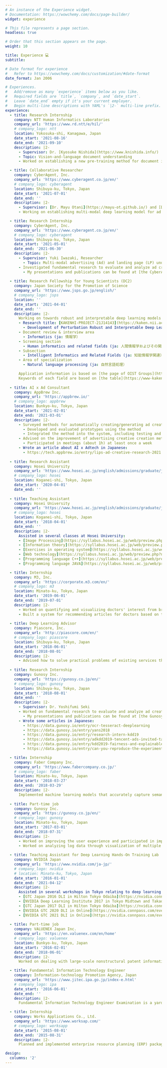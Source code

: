 ```yaml
---
# An instance of the Experience widget.
# Documentation: https://wowchemy.com/docs/page-builder/
widget: experience

# This file represents a page section.
headless: true

# Order that this section appears on the page.
weight: 10

title: Experience 💻
subtitle:

# Date format for experience
#   Refer to https://wowchemy.com/docs/customization/#date-format
date_format: Jan 2006

# Experiences.
#   Add/remove as many `experience` items below as you like.
#   Required fields are `title`, `company`, and `date_start`.
#   Leave `date_end` empty if it's your current employer.
#   Begin multi-line descriptions with YAML's `|2-` multi-line prefix.
experience:
  - title: Research Internship
    company: NTT Human Informatics Laboratories
    company_url: 'https://www.rd.ntt/e/hil/'
    # company_logo: ntt
    location: Yokosuka-shi, Kanagawa, Japan
    date_start: '2021-08-16'
    date_end: '2021-09-10'
    description: |2-
      - Supervisor: Dr. [Kyosuke Nishida](https://www.knishida.info/)
      - Topic: Vision-and-language document understanding
      - Worked on establishing a new pre-training method for document image understanding.

  - title: Collaborative Researcher
    company: CyberAgent, Inc.
    company_url: 'https://www.cyberagent.co.jp/en/'
    # company_logo: cyberagent
    location: Shibuya-ku, Tokyo, Japan
    date_start: '2021-07-01'
    date_end: ''
    description: |2-
      - Supervisor: [Dr. Mayu Otani](https://mayu-ot.github.io/) and [Dr. Naoto Inoue](https://naoto0804.github.io/)
      - Working on establishing multi-modal deep learning model for ad creative understanding in [a special research position](https://www.cyberagent.co.jp/news/detail/id=26231) for doctoral students adopted as JSPS Research fellow (DC1, DC2, PD).

  - title: Research Internship
    company: CyberAgent, Inc.
    company_url: 'https://www.cyberagent.co.jp/en/'
    # company_logo: cyberagent
    location: Shibuya-ku, Tokyo, Japan
    date_start: '2021-05-01'
    date_end: '2021-06-30'
    description: |2-
      - Supervisor: Yuki Iwazaki, Researcher
        - Topic: Multi-modal advertising (Ad) and landing page (LP) understanding
      - Investigated fundamental research to evaluate and analyze ad creatives and its landing pages, presented at academic symposium in Japan.
        - My presentations and publications can be found at [the CyberAgent tag](/tag/cyberagent/).
  
  - title: Research Fellowship for Young Scientists (DC2)
    company: Japan Society for the Promotion of Science
    company_url: 'https://www.jsps.go.jp/english/'
    # company_logo: jsps
    location: ''
    date_start: '2021-04-01'
    date_end: ''
    description: |2-
      Working on towards robust and interpretable deep learning models and its evaluation.
      - Research title: [KAKENHI-PROJECT-21J14143](https://kaken.nii.ac.jp/en/grant/KAKENHI-PROJECT-21J14143/)
        - Development of Perturbation Robust and Interpretable Deep Learning Models and Evaluation of Their Interpretability (ja: 摂動に頑健で解釈可能な深層学習モデルの開発とその解釈性の評価）
      - Document review & interview area
        - Informatics (ja: 情報学）
      - Screening section
        - Human informatics and related fields (ja: 人間情報学およびその関連分野）
      - Subsection
        - Intelligent Informatics and Related Fields (ja: 知能情報学関連）
      - Area of specialization
        - Natural language processing (ja: 自然言語処理）

      Application information is based on [the page of OIST Groups](https://groups.oist.jp/ja/srs/forms-jsps-research-fellowship-young-scientist).
      Keywords of each field are based on [the table](https://www-kaken.jsps.go.jp/kaken1/keywordListEn.do).
  
  - title: AI x Ad Consultant
    company: AppBrew Inc.
    company_url: 'https://appbrew.io/'
    # company_logo: appbrew
    location: Bunkyo-ku, Tokyo, Japan
    date_start: '2021-02-01'
    date_end: '2021-03-01'
    description: |2-
      - Surveyed methods for automatically creating/generating ad creatives
        - Developed and evaluated prototypes using the method
        - Integrated the method into the system, including testing and operating
      - Advised on the improvement of advertising creative creation methods
        - Participated in meetings (about 1h) at least once a week
      - Wrote an article about AI x Adtech in Japanese:
        - https://tech.appbrew.io/entry/lips-ad-creative-research-2021
  
  - title: Research Assistant
    company: Hosei University
    company_url: 'https://www.hosei.ac.jp/english/admissions/graduate/jbdp/science_engineering/applied_informatics/'
    # company_logo: hosei
    location: Koganei-shi, Tokyo, Japan
    date_start: '2020-04-01'
    date_end: ''
  
  - title: Teaching Assistant
    company: Hosei University
    company_url: 'https://www.hosei.ac.jp/english/admissions/graduate/jbdp/science_engineering/applied_informatics/'
    # company_logo: hosei
    location: Koganei-shi, Tokyo, Japan
    date_start: '2018-04-01'
    date_end: ''
    description: |2-
      Assisted in several classes at Hosei University:
      - [Image Processing](https://syllabus.hosei.ac.jp/web/preview.php?no_id=2115657&nendo=2021&gakubueng=AP&t_mode=pc)
      - [Information theory](https://syllabus.hosei.ac.jp/web/preview.php?no_id=2115624&nendo=2021&gakubueng=AP&t_mode=pc)
      - [Exercises in operating system](https://syllabus.hosei.ac.jp/web/preview.php?no_id=2115647&nendo=2021&gakubueng=AP&t_mode=pc)
      - [Web technology](https://syllabus.hosei.ac.jp/web/preview.php?no_id=2115632&nendo=2021&gakubueng=AP&t_mode=pc)
      - [Programming language C++](https://syllabus.hosei.ac.jp/web/preview.php?no_id=2115357&nendo=2021&gakubueng=AP&t_mode=pc)
      - [Programming language JAVA](https://syllabus.hosei.ac.jp/web/preview.php?no_id=2115360&nendo=2021&gakubueng=AP&t_mode=pc)

  - title: Internship
    company: M3, Inc.
    company_url: 'https://corporate.m3.com/en/'
    # company_logo: m3
    location: Minato-ku, Tokyo, Japan
    date_start: '2019-06-01'
    date_end: '2019-07-01'
    description: |2-
      - Worked on quantifying and visualizing doctors' interest from browsing history.
      - Built a system for recommending articles for doctors based on the analysis from scratch
  
  - title: Deep Learning Advisor
    company: Piascore, Inc.
    company_url: 'http://piascore.com/en/'
    # company_logo: piascore
    location: Shibuya-ku, Tokyo, Japan
    date_start: '2018-06-01'
    date_end: '2018-08-01'
    description: |2-
      - Advised how to solve practical problems of existing services that use machine learning algorithms and deep learning models, showing examples of the kind of problems recent deep learning models are capable of solving. 
  
  - title: Research Internship
    company: Gunosy Inc.
    company_url: 'https://gunosy.co.jp/en/'
    # company_logo: gunosy
    location: Shibuya-ku, Tokyo, Japan
    date_start: '2018-08-01'
    date_end: ''
    description: |2-
      - Supervisor: Dr. Yoshifumi Seki
      - Worked on fundamental research to evaluate and analyze ad creatives, resulting in a presentation at Applied Science track of KDD, a top data mining conference.
        - My presentations and publications can be found at [the Gunosy tag](/tag/gunosy/).
      - Wrote some articles in Japanese:
        - https://data.gunosy.io/entry/ocr-tesseract-deeplearning
        - https://data.gunosy.io/entry/yans2018
        - https://data.gunosy.io/entry/research-intern-kdd19
        - https://data.gunosy.io/entry/adkdd2019-tencent-ads-invited-talk
        - https://data.gunosy.io/entry/kdd2019-fairness-and-explainable-ai
        - https://data.gunosy.io/entry/can-you-reproduce-the-experiment-pyenv-poetry

  - title: Internship
    company: Faber Company Inc.
    company_url: 'https://www.fabercompany.co.jp/'
    # company_logo: faber
    location: Minato-ku, Tokyo, Japan
    date_start: '2018-03-27'
    date_end: '2018-03-29'
    description: |2-
      Implemented machine learning models that accurately capture semantic features of a document in a document similarity (Engineer internship 3days / ¥100,000).
  
  - title: Part-time job
    company: Gunosy Inc.
    company_url: 'https://gunosy.co.jp/en/'
    # company_logo: gunosy
    location: Minato-ku, Tokyo, Japan
    date_start: '2017-03-01'
    date_end: '2018-07-31'
    description: |2-
      - Worked on improving the user experience and participated in improving the logic of the article distribution.
      - Worked on analyzing log data through visualization of multiple KPIs and contributing to the growth of the service.
  
  - title: Teaching Assistant for Deep Learning Hands-On Training Lab
    company: NVIDIA Japan
    company_url: 'https://www.nvidia.com/ja-jp/'
    # company_logo: nvidia
    # location: Minato-ku, Tokyo, Japan
    date_start: '2016-01-01'
    date_end: '2021-04-12'
    description: |2-
      Assisted in several workshops in Tokyo relating to deep learning and CUDA:
      - [GTC Japan 2016 DLI in Hilton Tokyo Odaiba](https://nvidia.connpass.com/event/39743/)
      - [NVIDIA Deep Learning Institute 2017 in Tokyo Midtown and Takada-no-baba](https://nvidia.connpass.com/event/54780/)
      - [GTC Japan 2017 DLI in Hilton Tokyo Odaiba](https://nvidia.connpass.com/event/68912/)
      - [NVIDIA GTC 2020 DLI in Online](https://nvidia.connpass.com/event/189637/)
      - [NVIDIA GTC 2021 DLI in Online](https://nvidia.connpass.com/event/208506/)
  
  - title: Part-time job
    company: VALUENEX Japan Inc.
    company_url: 'https://en.valuenex.com/en/home'
    # company_logo: valuenex
    location: Bunkyo-ku, Tokyo, Japan
    date_start: '2016-02-01'
    date_end: '2018-06-01'
    description: |2-
      Worked on dealing with large-scale nonstructural patent information in various forms, e.g., pre-processing, crawling, scraping, and analyzing these data.

  - title: Fundamental Information Technology Engineer
    company: Information-technology Promotion Agency, Japan
    company_url: 'https://www.jitec.ipa.go.jp/index-e.html'
    # company_logo: ipa
    date_start: '2016-06-01'
    date_end: ''
    description: |2-
      Fundamental Information Technology Engineer Examination is a yardstick for measuring IT knowledge and skills as a team member by asking a range of questions about algorithm, network, database, information security, practical programming, etc.

  - title: Internship
    company: Works Applications Co., Ltd.
    company_url: 'https://www.worksap.com/'
    # company_logo: worksapp
    date_start: '2015-08-01'
    date_end: '2015-08-31'
    description: |2-
      Planned and implemented enterprise resource planning (ERP) packages.

design:
  columns: '2'
---
```

